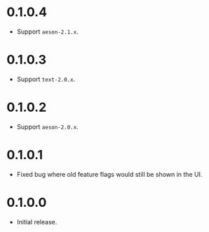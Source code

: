 # 0.1.0.4

- Support `aeson-2.1.x`.

# 0.1.0.3

- Support `text-2.0.x`.

# 0.1.0.2

- Support `aeson-2.0.x`.

# 0.1.0.1

- Fixed bug where old feature flags would still be shown in the UI.

# 0.1.0.0

- Initial release.
